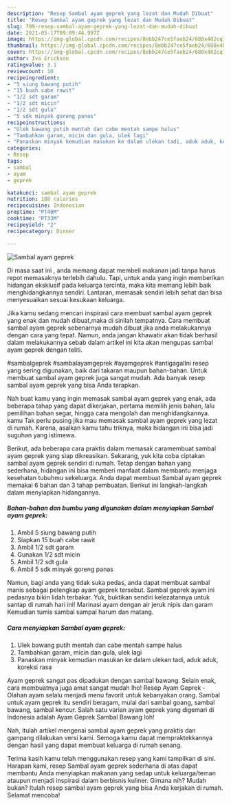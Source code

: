 ```yaml
---
description: "Resep Sambal ayam geprek yang lezat dan Mudah Dibuat"
title: "Resep Sambal ayam geprek yang lezat dan Mudah Dibuat"
slug: 799-resep-sambal-ayam-geprek-yang-lezat-dan-mudah-dibuat
date: 2021-05-17T09:09:44.997Z
image: https://img-global.cpcdn.com/recipes/8ebb247ce5faeb24/680x482cq70/sambal-ayam-geprek-foto-resep-utama.jpg
thumbnail: https://img-global.cpcdn.com/recipes/8ebb247ce5faeb24/680x482cq70/sambal-ayam-geprek-foto-resep-utama.jpg
cover: https://img-global.cpcdn.com/recipes/8ebb247ce5faeb24/680x482cq70/sambal-ayam-geprek-foto-resep-utama.jpg
author: Iva Erickson
ratingvalue: 3.1
reviewcount: 10
recipeingredient:
- "5 siung bawang putih"
- "15 buah cabe rawit"
- "1/2 sdt garam"
- "1/2 sdt micin"
- "1/2 sdt gula"
- "5 sdk minyak goreng panas"
recipeinstructions:
- "Ulek bawang putih mentah dan cabe mentah sampe halus"
- "Tambahkan garam, micin dan gula, ulek lagi"
- "Panaskan minyak kemudian masukan ke dalam ulekan tadi, aduk aduk, koreksi rasa"
categories:
- Resep
tags:
- sambal
- ayam
- geprek

katakunci: sambal ayam geprek 
nutrition: 188 calories
recipecuisine: Indonesian
preptime: "PT40M"
cooktime: "PT33M"
recipeyield: "2"
recipecategory: Dinner

---
```



![Sambal ayam geprek](https://img-global.cpcdn.com/recipes/8ebb247ce5faeb24/680x482cq70/sambal-ayam-geprek-foto-resep-utama.jpg)

Di masa  saat ini , anda memang dapat membeli makanan jadi tanpa harus repot memasaknya terlebih dahulu. Tapi, untuk anda yang ingin memberikan hidangan eksklusif pada keluarga tercinta, maka kita memang lebih baik menghidangkannya sendiri. Lantaran, memasak sendiri lebih sehat dan bisa menyesuaikan sesuai kesukaan keluarga.

Jika kamu sedang mencari inspirasi cara membuat sambal ayam geprek yang enak dan mudah dibuat,maka di sinilah tempatnya. Cara membuat sambal ayam geprek  sebenarnya mudah dibuat jika anda melakukannya dengan cara yang tepat. Namun, anda jangan khawatir akan tidak berhasil dalam melakukannya 
sebab dalam artikel ini kita akan mengupas sambal ayam geprek dengan teliti.  

#sambalgeprek #sambalayamgeprek #ayamgeprek #antigagalIni resep yang sering digunakan, baik dari takaran maupun bahan-bahan. Untuk membuat sambal ayam geprek juga sangat mudah. Ada banyak resep sambal ayam geprek yang bisa Anda terapkan.

Nah buat kamu yang ingin memasak sambal ayam geprek yang enak, ada beberapa tahap yang dapat dikerjakan, pertama memilih jenis bahan, lalu pemilihan bahan segar, hingga cara mengolah dan menghidangkannya. kamu Tak perlu pusing jika mau memasak sambal ayam geprek yang lezat di rumah. Karena, asalkan kamu  tahu triknya, maka hidangan ini bisa jadi suguhan yang istimewa.

Berikut, ada beberapa cara praktis  dalam memasak caramembuat sambal ayam geprek yang siap dikreasikan. Sekarang, yuk kita coba ciptakan sambal ayam geprek sendiri di rumah. Tetap dengan bahan yang sederhana, hidangan ini bisa memberi manfaat dalam membantu menjaga kesehatan tubuhmu sekeluarga. Anda dapat membuat Sambal ayam geprek memakai 6 bahan dan 3 tahap pembuatan. Berikut ini langkah-langkah dalam menyiapkan hidangannya.

<!--inarticleads1-->

##### Bahan-bahan dan bumbu yang digunakan dalam menyiapkan Sambal ayam geprek:

1. Ambil 5 siung bawang putih
1. Siapkan 15 buah cabe rawit
1. Ambil 1/2 sdt garam
1. Gunakan 1/2 sdt micin
1. Ambil 1/2 sdt gula
1. Ambil 5 sdk minyak goreng panas


Namun, bagi anda yang tidak suka pedas, anda dapat membuat sambal manis sebagai pelengkap ayam geprek tersebut. Sambal geprek ayam ini pedasnya bikin lidah terbakar. Yuk, buktikan sendiri kelezatannya untuk santap di rumah hari ini! Marinasi ayam dengan air jeruk nipis dan garam Kemudian tumis sambal sampai harum dan matang. 

<!--inarticleads2-->

##### Cara menyiapkan Sambal ayam geprek:

1. Ulek bawang putih mentah dan cabe mentah sampe halus
1. Tambahkan garam, micin dan gula, ulek lagi
1. Panaskan minyak kemudian masukan ke dalam ulekan tadi, aduk aduk, koreksi rasa


Ayam geprek sangat pas dipadukan dengan sambal bawang. Selain enak, cara membuatnya juga amat sangat mudah lho! Resep Ayam Geprek - Olahan ayam selalu menjadi menu favorit untuk kebanyakan orang. Sambal untuk ayam geprek itu sendiri beragam, mulai dari sambal goang, sambal bawang, sambal kencur. Salah satu varian ayam geprek yang digemari di Indonesia adalah Ayam Geprek Sambal Bawang loh! 

Nah, itulah artikel mengenai  sambal ayam geprek  yang praktis dan gampang dilakukan versi kami. Semoga kamu dapat mempraktekkannya dengan hasil yang dapat membuat keluarga di rumah senang. 

Terima kasih kamu telah menggunakan resep yang kami tampilkan di sini. Harapan kami, resep  Sambal ayam geprek sederhana di atas dapat membantu Anda menyiapkan makanan yang sedap untuk keluarga/teman ataupun menjadi inspirasi dalam berbisnis kuliner. Gimana nih? Mudah bukan? Itulah resep sambal ayam geprek yang bisa Anda kerjakan di rumah. Selamat mencoba!

